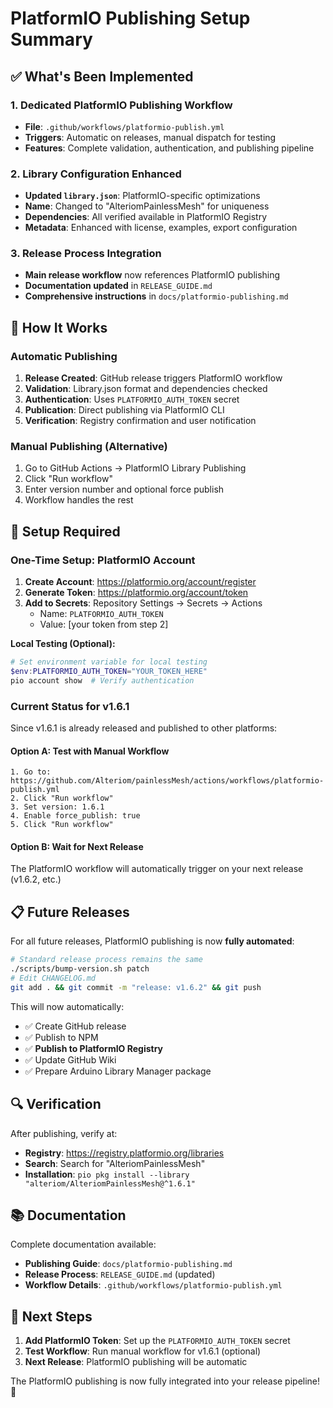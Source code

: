 # PlatformIO Publishing Setup Summary

## ✅ What's Been Implemented

### 1. Dedicated PlatformIO Publishing Workflow
- **File**: `.github/workflows/platformio-publish.yml`
- **Triggers**: Automatic on releases, manual dispatch for testing
- **Features**: Complete validation, authentication, and publishing pipeline

### 2. Library Configuration Enhanced
- **Updated `library.json`**: PlatformIO-specific optimizations
- **Name**: Changed to "AlteriomPainlessMesh" for uniqueness
- **Dependencies**: All verified available in PlatformIO Registry
- **Metadata**: Enhanced with license, examples, export configuration

### 3. Release Process Integration
- **Main release workflow** now references PlatformIO publishing
- **Documentation updated** in `RELEASE_GUIDE.md`
- **Comprehensive instructions** in `docs/platformio-publishing.md`

## 🚀 How It Works

### Automatic Publishing
1. **Release Created**: GitHub release triggers PlatformIO workflow
2. **Validation**: Library.json format and dependencies checked
3. **Authentication**: Uses `PLATFORMIO_AUTH_TOKEN` secret
4. **Publication**: Direct publishing via PlatformIO CLI
5. **Verification**: Registry confirmation and user notification

### Manual Publishing (Alternative)
1. Go to GitHub Actions → PlatformIO Library Publishing
2. Click "Run workflow"
3. Enter version number and optional force publish
4. Workflow handles the rest

## 🔧 Setup Required

### One-Time Setup: PlatformIO Account

1. **Create Account**: <https://platformio.org/account/register>
2. **Generate Token**: <https://platformio.org/account/token>
3. **Add to Secrets**: Repository Settings → Secrets → Actions
   - Name: `PLATFORMIO_AUTH_TOKEN`
   - Value: [your token from step 2]

**Local Testing (Optional):**
```powershell
# Set environment variable for local testing
$env:PLATFORMIO_AUTH_TOKEN="YOUR_TOKEN_HERE"
pio account show  # Verify authentication
```

### Current Status for v1.6.1
Since v1.6.1 is already released and published to other platforms:

#### Option A: Test with Manual Workflow
```
1. Go to: https://github.com/Alteriom/painlessMesh/actions/workflows/platformio-publish.yml
2. Click "Run workflow"
3. Set version: 1.6.1
4. Enable force_publish: true
5. Click "Run workflow"
```

#### Option B: Wait for Next Release
The PlatformIO workflow will automatically trigger on your next release (v1.6.2, etc.)

## 📋 Future Releases

For all future releases, PlatformIO publishing is now **fully automated**:

```bash
# Standard release process remains the same
./scripts/bump-version.sh patch
# Edit CHANGELOG.md
git add . && git commit -m "release: v1.6.2" && git push
```

This will now automatically:
- ✅ Create GitHub release
- ✅ Publish to NPM 
- ✅ **Publish to PlatformIO Registry**
- ✅ Update GitHub Wiki
- ✅ Prepare Arduino Library Manager package

## 🔍 Verification

After publishing, verify at:
- **Registry**: <https://registry.platformio.org/libraries>
- **Search**: Search for "AlteriomPainlessMesh"
- **Installation**: `pio pkg install --library "alteriom/AlteriomPainlessMesh@^1.6.1"`

## 📚 Documentation

Complete documentation available:
- **Publishing Guide**: `docs/platformio-publishing.md`
- **Release Process**: `RELEASE_GUIDE.md` (updated)
- **Workflow Details**: `.github/workflows/platformio-publish.yml`

## 🎯 Next Steps

1. **Add PlatformIO Token**: Set up the `PLATFORMIO_AUTH_TOKEN` secret
2. **Test Workflow**: Run manual workflow for v1.6.1 (optional)
3. **Next Release**: PlatformIO publishing will be automatic

The PlatformIO publishing is now fully integrated into your release pipeline! 🎉